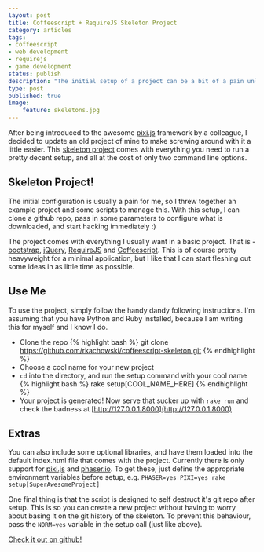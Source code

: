 ```yaml
---
layout: post
title: Coffeescript + RequireJS Skeleton Project
category: articles
tags:
- coffeescript
- web development
- requirejs
- game development
status: publish
description: "The initial setup of a project can be a bit of a pain unless you're completely motivated. Let's try and make the process as smooth as possible with a project that will give us the essentials to get hacking immediately."
type: post
published: true
image:
    feature: skeletons.jpg
---
```


After being introduced to the awesome [pixi.js](http://www.pixijs.com/) framework by a colleague, I decided to update an old project of mine to make screwing around with it a little easier. This [skeleton project](https://github.com/rkachowski/coffeescript-skeleton) comes with everything you need to run a pretty decent setup, and all at the cost of only two command line options.

## Skeleton Project!
The initial configuration is usually a pain for me, so I threw together an example project and some scripts to manage this. With this setup, I can clone a github repo, pass in some parameters to configure what is downloaded, and start hacking immediately :)

The project comes with everything I usually want in a basic project. That is - [bootstrap](http://getbootstrap.com/), [jQuery](http://jquery.com/), [RequireJS](http://requirejs.org/) and [Coffeescript](http://coffeescript.org/). This is of course pretty heavyweight for a minimal application, but I like that I can start fleshing out some ideas in as little time as possible. 

## Use Me

To use the project, simply follow the handy dandy following instructions. I'm assuming that you have Python and Ruby installed, because I am writing this for myself and I know I do.

* Clone the repo 
{% highlight bash %}
    git clone https://github.com/rkachowski/coffeescript-skeleton.git 
{% endhighlight %}
* Choose a cool name for your new project
* `cd` into the directory, and run the setup command with your cool name 
{% highlight bash %}
    rake setup[COOL_NAME_HERE]
{% endhighlight %}
* Your project is generated! Now serve that sucker up with `rake run` and check the badness at [http://127.0.0.1:8000](http://127.0.0.1:8000)

## Extras
You can also include some optional libraries, and have them loaded into the default index.html file that comes with the project. Currently there is only support for [pixi.js](http://www.pixijs.com/) and [phaser.io](http://phaser.io/). To get these, just define the appropriate environment variables before setup, e.g.
`PHASER=yes PIXI=yes rake setup[SuperAwesomeProject]`

One final thing is that the script is designed to self destruct it's git repo after setup. This is so you can create a new project without having to worry about basing it on the git history of the skeleton. To prevent this behaviour, pass the `NORM=yes` variable in the setup call (just like above).

<a markdown="0" href="https://github.com/rkachowski/coffeescript-skeleton" class="btn">Check it out on github!</a>
